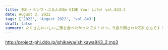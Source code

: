 ```yaml
---
title: 石川・ホンマ・ぶるんのBe-SIDE Your Life! vol.843-2
date: August 3, 2022
tags: ['2022', 'August 2022', 'vol.843']
draft: false
summary: たくさんおいしいご飯を食べたかったです！けっこう振り回された石川さんです！
---
```


http://project-phi.ddo.jp/ishikawa/ishikawa843_2.mp3